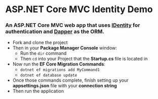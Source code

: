 # ASP.NET Core MVC Identity Demo

### An ASP.NET Core MVC web app that uses [IDentity](https://docs.microsoft.com/en-us/azure/active-directory/develop/) for authentication and [Dapper](https://github.com/DapperLib/Dapper) as the ORM.

- Fork and clone the project
- Then in your **Package Manager Console** window:
  - Run the `dir` command
  - Then `cd` into your Project that the **Startup.cs** file is located in
- Now run the **EF Core Migration Commands**:
  - `dotnet ef migrations add MyCommand1`
  - `dotnet ef database update`
- Once those commands complete, finish setting up your **appsettings.json** file with your **connection string**
- Then run the application
